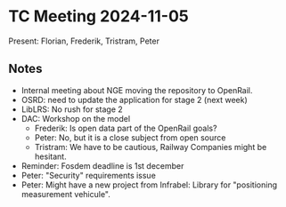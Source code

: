# TC Meeting 2024-11-05

Present: Florian, Frederik, Tristram, Peter

## Notes

- Internal meeting about NGE moving the repository to OpenRail.
- OSRD: need to update the application for stage 2 (next week)
- LibLRS: No rush for stage 2
- DAC: Workshop on the model
  - Frederik: Is open data part of the OpenRail goals?
  - Peter: No, but it is a close subject from open source
  - Tristram: We have to be cautious, Railway Companies might be hesitant.
- Reminder: Fosdem deadline is 1st december
- Peter: "Security" requirements issue
- Peter: Might have a new project from Infrabel: Library for "positioning measurement vehicule".
